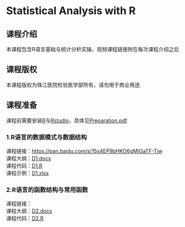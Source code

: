 # Statistical Analysis with R

## 课程介绍
本课程包含R语言基础与统计分析实操，视频课程链接附在每次课程介绍之后  

## 课程版权
本课程版权为珠江医院检验医学部所有，请勿用于商业用途

## 课程准备
课程前需要安装[R](https://www.r-project.org/)与[Rstudio](https://www.rstudio.com/)，具体见[Preparation.pdf](0/Preparation.pdf)

### 1.R语言的数据模式与数据结构
课程链接：https://pan.baidu.com/s/15s4EP9bHKO6gMiGaTF-Tiw  
课程大纲：[D1.docx](1/D1.docx)  
课程代码：[D1.R](1/D1.R)  
课程示例：[D1.xlsx](1/D1.xlsx)  

### 2.R语言的函数结构与常用函数
课程链接：  
课程大纲：[D2.docx](2/D2.docx)  
课程代码：[D2.R](2/D2.R)  
